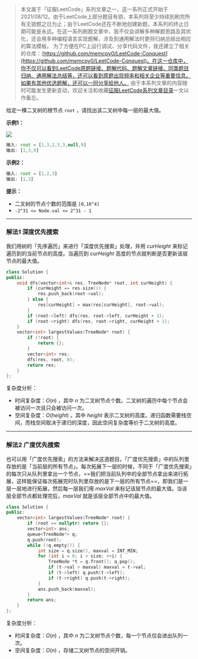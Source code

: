 > 本文属于「征服LeetCode」系列文章之一，这一系列正式开始于2021/08/12。由于LeetCode上部分题目有锁，本系列将至少持续到刷完所有无锁题之日为止；由于LeetCode还在不断地创建新题，本系列的终止日期可能是永远。在这一系列刷题文章中，我不仅会讲解多种解题思路及其优化，还会用多种编程语言实现题解，涉及到通用解法时更将归纳总结出相应的算法模板。
> <b></b>
> 为了方便在PC上运行调试、分享代码文件，我还建立了相关的仓库：[https://github.com/memcpy0/LeetCode-Conquest](https://github.com/memcpy0/LeetCode-Conquest)。在这一仓库中，你不仅可以看到LeetCode原题链接、题解代码、题解文章链接、同类题目归纳、通用解法总结等，还可以看到原题出现频率和相关企业等重要信息。如果有其他优选题解，还可以一同分享给他人。
> <b></b>
> 由于本系列文章的内容随时可能发生更新变动，欢迎关注和收藏[征服LeetCode系列文章目录](https://memcpy0.blog.csdn.net/article/details/119656559)一文以作备忘。

给定一棵二叉树的根节点 `root` ，请找出该二叉树中每一层的最大值。

**示例1：**

![](https://assets.leetcode.com/uploads/2020/08/21/largest_e1.jpg)
```js
输入: root = [1,3,2,5,3,null,9]
输出: [1,3,9]
```
**示例2：**
```js
输入: root = [1,2,3]
输出: [1,3]
```
**提示：**
- 二叉树的节点个数的范围是 `[0,10^4]`
- `-2^31 <= Node.val <= 2^31 - 1`

---
### 解法1 深度优先搜索
我们用树的「先序遍历」来进行「深度优先搜索」处理，并用 $\textit{curHeight}$ 来标记遍历到的当前节点的高度。当遍历到 $\textit{curHeight}$ 高度的节点就判断是否更新该层节点的最大值。
```cpp
class Solution {
public:
    void dfs(vector<int>& res, TreeNode* root, int curHeight) {
        if (curHeight == res.size()) {
            res.push_back(root->val);
        } else {
            res[curHeight] = max(res[curHeight], root->val);
        }
        if (root->left) dfs(res, root->left, curHeight + 1);
        if (root->right) dfs(res, root->right, curHeight + 1);
    }
    vector<int> largestValues(TreeNode* root) {
        if (!root) {
            return {};
        }
        vector<int> res;
        dfs(res, root, 0);
        return res;
    }
};
```
复杂度分析：
- 时间复杂度：$O(n)$ ，其中 $n$ 为二叉树节点个数。二叉树的遍历中每个节点会被访问一次且只会被访问一次。
- 空间复杂度：$O(\textit{height})$ 。其中 $\textit{height}$ 表示二叉树的高度。递归函数需要栈空间，而栈空间取决于递归的深度，因此空间复杂度等价于二叉树的高度。

---
### 解法2 广度优先搜索
也可以用「广度优先搜索」的方法来解决这道题目。「广度优先搜索」中的队列里存放的是「当前层的所有节点」。每次拓展下一层的时候，不同于「广度优先搜索」的每次只从队列里拿出一个节点，==我们把当前队列中的全部节点拿出来进行拓展，这样能保证每次拓展完时队列里存放的是下一层的所有节点==，即我们是一层一层地进行拓展，然后每一层我们用 $\textit{maxVal}$ 来标记该层节点的最大值。当该层全部节点都处理完后，$\textit{maxVal}$ 就是该层全部节点中的最大值。

```cpp
class Solution {
public:
    vector<int> largestValues(TreeNode* root) {
        if (root == nullptr) return {};
        vector<int> ans;
        queue<TreeNode*> q;
        q.push(root);
        while (!q.empty()) {
            int size = q.size(), maxval = INT_MIN;
            for (int i = 0; i < size; ++i) {
                TreeNode *t = q.front(); q.pop();
                if (t->val > maxval) maxval = t->val;
                if (t->left) q.push(t->left);
                if (t->right) q.push(t->right);
            }
            ans.push_back(maxval);
        }
        return ans;
    }
};
```
复杂度分析：
- 时间复杂度：$O(n)$ ，其中 $n$ 为二叉树节点个数，每一个节点仅会进出队列一次。
- 空间复杂度：$O(n)$ ，存储二叉树节点的空间开销。